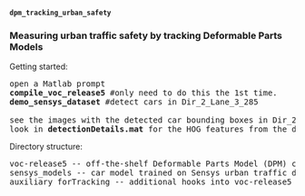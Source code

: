<h4><code>dpm_tracking_urban_safety</code></h4>
<h3>Measuring urban traffic safety by tracking Deformable Parts Models</h3>



Getting started:
<pre>open a Matlab prompt
<b>compile_voc_release5</b> #only need to do this the 1st time.
<b>demo_sensys_dataset</b> #detect cars in Dir_2_Lane_3_285

see the images with the detected car bounding boxes in Dir_2_Lane_3_285_detections
look in <b>detectionDetails.mat</b> for the HOG features from the detected image and the HOGs from the DPM model
</pre>

Directory structure:
<pre>voc-release5 -- off-the-shelf Deformable Parts Model (DPM) code by Girshick, R. B. and Felzenszwalb, P. F. and McAllester, D.
sensys_models -- car model trained on Sensys urban traffic dataset
auxiliary_forTracking -- additional hooks into voc-release5 for tracking 
</pre>



